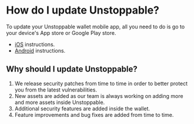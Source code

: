 # How do I update Unstoppable?

To update your Unstoppable wallet mobile app, all you need to do is go to your device's App store or Google Play store.

- [iOS](https://support.apple.com/en-us/HT202180) instructions.
- [Android](https://support.google.com/googleplay/answer/113412) instructions.

## Why should I update Unstoppable?

1. We release security patches from time to time in order to better protect you from the latest vulnerabilities.
2. New assets are added as our team is always working on adding more and more assets inside Unstoppable.
3. Additional security features are added inside the wallet.
4. Feature improvements and bug fixes are added from time to time.


